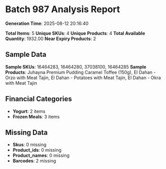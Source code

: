 # Batch 987 Analysis Report

**Generation Time**: 2025-08-12 20:16:40

**Total Items**: 5
**Unique SKUs**: 4
**Unique Products**: 4
**Total Available Quantity**: 1932.00
**Near Expiry Products**: 2

## Sample Data
**Sample SKUs**: 16464283, 16464280, 37038100, 16464285
**Sample Products**: Juhayna Premium Pudding Caramel Toffee (150g), El Dahan - Orzo with Meat Tajin, El Dahan - Potatoes with Meat Tajin, El Dahan - Okra with Meat Tajin

## Financial Categories
- **Yogurt**: 2 items
- **Frozen Meals**: 3 items

## Missing Data
- **Skus**: 0 missing
- **Product_ids**: 0 missing
- **Product_names**: 0 missing
- **Barcodes**: 2 missing

